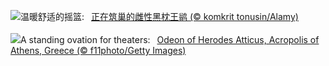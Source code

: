 ![](https://www.bing.com/th?id=OHR.NestingMonarch_ZH-CN7848166951_UHD.jpg&w=1000)温暖舒适的摇篮:&nbsp;&ensp;[正在筑巢的雌性黑枕王鹟 (© komkrit tonusin/Alamy)](https://www.bing.com/th?id=OHR.NestingMonarch_ZH-CN7848166951_UHD.jpg)
<br><br/>
![](https://www.bing.com/th?id=OHR.OdeonAthens_EN-US2159327450_UHD.jpg&w=1000)A standing ovation for theaters:&nbsp;&ensp;[Odeon of Herodes Atticus, Acropolis of Athens, Greece (© f11photo/Getty Images)](https://www.bing.com/th?id=OHR.OdeonAthens_EN-US2159327450_UHD.jpg)
<br><br/>
